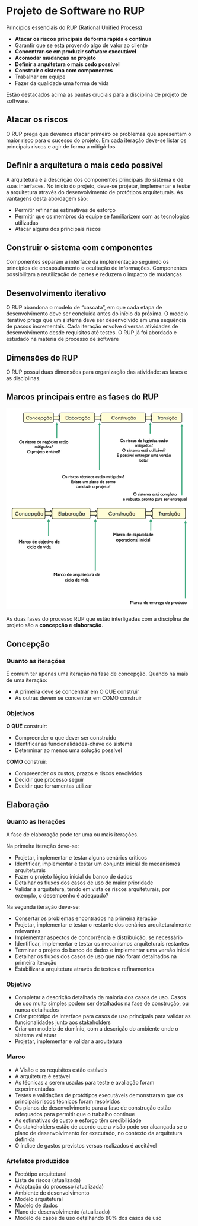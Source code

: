 # Projeto de Software no RUP

Princípios essenciais do RUP (Rational Unified Process)

- **Atacar os riscos principais de forma rápida e contínua**
- Garantir que se está provendo algo de valor ao cliente
- **Concentrar-se em produzir software executável**
- **Acomodar mudanças no projeto**
- **Definir a arquitetura o mais cedo possível**
- **Construir o sistema com componentes**
- Trabalhar em equipe
- Fazer da qualidade uma forma de vida

Estão destacados acima as pautas cruciais para a disciplina de projeto de software.

## Atacar os riscos

O RUP prega que devemos atacar primeiro os problemas que apresentam o maior risco para o sucesso do projeto. Em cada iteração deve-se listar os principais riscos e agir de forma a mitigá-los

## Definir a arquitetura o mais cedo possível

A arquitetura é a descrição dos componentes principais do sistema e de suas interfaces. No início do projeto, deve-se projetar, implementar e testar a arquitetura através do desenvolvimento de protótipos arquiteturais. As vantagens desta abordagem são:

- Permitir refinar as estimativas de esforço
- Permitir que os membros da equipe se familiarizem com as tecnologias utilizadas
- Atacar alguns dos principais riscos

## Construir o sistema com componentes

Componentes separam a interface da implementação seguindo os princípios de encapsulamento e ocultação de informações. Componentes possibilitam a reutilização de partes e reduzem o impacto de mudanças

## Desenvolvimento iterativo

O RUP abandona o modelo de “cascata”, em que cada etapa de desenvolvimento deve ser concluída antes do início da próxima. O modelo iterativo prega que um sistema deve ser desenvolvido em uma sequência de passos incrementais. Cada iteração envolve diversas atividades de desenvolvimento desde requisitos até testes. O RUP já foi abordado e estudado na matéria de processo de software

## Dimensões do RUP

O RUP possui duas dimensões para organização das atividade: as fases e as disciplinas.

## Marcos principais entre as fases do RUP

![Marcos do RUP](../../assets/marcos-rup.png)

As duas fases do processo RUP que estão interligadas com a discipĺina de projeto são a **concepção e elaboração**.

## Concepção

### Quanto as iterações

É comum ter apenas uma iteração na fase de concepção. Quando há mais de uma iteração:

- A primeira deve se concentrar em O QUE construir
- As outras devem se concentrar em COMO construir

### Objetivos

**O QUE** construir:

- Compreender o que dever ser construído
- Identificar as funcionalidades-chave do sistema
- Determinar ao menos uma solução possível

**COMO** construir:

- Compreender os custos, prazos e riscos envolvidos
- Decidir que processo seguir
- Decidir que ferramentas utilizar

## Elaboração

### Quanto as Iterações

A fase de elaboração pode ter uma ou mais iterações. 

Na primeira iteração deve-se:

- Projetar, implementar e testar alguns cenários críticos
- Identificar, implementar e testar um conjunto inicial de mecanismos arquiteturais
- Fazer o projeto lógico inicial do banco de dados
- Detalhar os fluxos dos casos de uso de maior prioridade
- Validar a arquitetura, tendo em vista os riscos arquiteturais, por exemplo, o desempenho é adequado?

Na segunda iteração deve-se:

- Consertar os problemas encontrados na primeira iteração 
- Projetar, implementar e testar o restante dos cenários arquiteturalmente relevantes
- Implementar aspectos de concorrência e distribuição, se necessário
- Identificar, implementar e testar os mecanismos arquiteturais restantes
- Terminar o projeto do banco de dados e implementar uma versão inicial
- Detalhar os fluxos dos casos de uso que não foram detalhados na primeira iteração
- Estabilizar a arquitetura através de testes e refinamentos

### Objetivo

- Completar a descrição detalhada da maioria dos casos de uso. Casos de uso muito simples podem ser detalhados na fase de construção, ou nunca detalhados
- Criar protótipo de interface para casos de uso principais para validar as funcionalidades junto aos stakeholders
- Criar um modelo de domínio, com a descrição do ambiente onde o sistema vai atuar
- Projetar, implementar e validar a arquitetura

### Marco

- A Visão e os requisitos estão estáveis
- A arquitetura é estável
- As técnicas a serem usadas para teste e avaliação foram experimentadas
- Testes e validações de protótipos executáveis demonstraram que os principais riscos técnicos foram resolvidos
- Os planos de desenvolvimento para a fase de construção estão adequados para permitir que o trabalho continue
- As estimativas de custo e esforço têm credibilidade
- Os stakeholders estão de acordo que a visão pode ser alcançada se o plano de desenvolvimento for executado, no contexto da arquitetura definida
- O índice de gastos previstos versus realizados é aceitável

### Artefatos produzidos

- Protótipo arquitetural
- Lista de riscos (atualizada)
- Adaptação do processo (atualizada)
- Ambiente de desenvolvimento
- Modelo arquitetural
- Modelo de dados
- Plano de desenvolvimento (atualizado)
- Modelo de casos de uso detalhando 80% dos casos de uso
